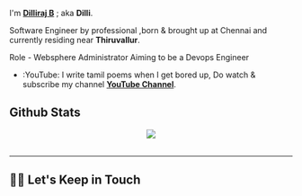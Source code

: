 I'm **[Dilliraj B](https://www.linkedin.com/in/devdilli/)** ; aka **Dilli**. 

Software Engineer by professional ,born & brought up at Chennai and currently residing near **Thiruvallur**. 

Role - Websphere Administrator
Aiming to be a Devops Engineer

- :YouTube: I write tamil poems when I get bored up, Do watch & subscribe my channel **[YouTube Channel](https://www.youtube.com/channel/UCAJQnpvys4KhX58ayYseZ1A)**. 


## Github Stats  
<div align="center"><img src="https://github-readme-stats.vercel.app/api?username=devdilli&show_icons=true&count_private=true&hide_border=true" align="center" /></div>  

<br/>

---

## 🤝🏻 Let's Keep in Touch

